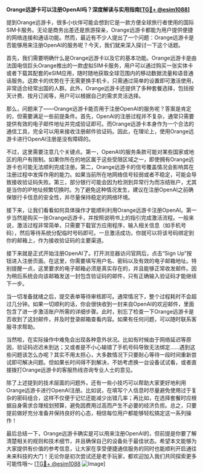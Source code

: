 **Orange远游卡可以注册OpenAI吗？深度解读与实用指南[[TG💪+ @esim1088](https://t.me/s/esim1088)]**

提到Orange远游卡，很多小伙伴可能会想到它是一款方便全球旅行者使用的国际SIM卡服务。无论是商务出差还是旅游探亲，Orange远游卡都能为用户提供便捷的网络连接和通话功能。然而，最近有不少人提出了一个问题：Orange远游卡是否能够用来注册OpenAI的服务呢？今天，我们就来深入探讨一下这个话题。

首先，我们需要明确什么是Orange远游卡以及它的基本功能。Orange远游卡是由法国电信巨头Orange推出的一款虚拟SIM卡服务，用户可以通过购买一张实体卡或者下载其配套的eSIM应用，随时随地获取全球范围内的移动数据流量和语音通话服务。这款卡的优势在于无需更换手机卡，只需通过简单的设置即可激活使用，非常适合经常出国的人群。此外，Orange远游卡还提供了多种套餐选择，包括按天计费、按月订阅等，用户可以根据自己的需求灵活选择。

那么，问题来了——Orange远游卡能否用于注册OpenAI的服务呢？答案是肯定的，但需要满足一些前提条件。首先，OpenAI的注册过程并不复杂，通常只需要提供有效的电子邮件地址并完成验证即可。而Orange远游卡本身作为一个合法的通信工具，完全可以用来接收注册邮件验证码。因此，在理论上，使用Orange远游卡进行OpenAI注册是没有障碍的。

不过，这里需要注意几个关键点。第一，OpenAI的服务条款可能对某些国家或地区的用户有限制。如果你所在的地区属于这些受限区域之一，即使拥有Orange远游卡也可能无法顺利完成注册。第二，Orange远游卡的信号覆盖情况会影响其在注册过程中发挥作用的能力。如果当前所在地网络信号较弱或者不稳定，可能会导致接收验证码失败。第三，部分银行可能会因为检测到异常行为而冻结账户，尤其是当你的IP地址频繁切换时。为了避免这种情况发生，建议在注册OpenAI之前确保银行卡信息的安全性，并尽量保持稳定的网络环境。

接下来，让我们看看如何具体操作才能顺利利用Orange远游卡注册OpenAI。第一步当然是购买一张Orange远游卡，并按照说明书上的指引完成激活流程。一般来说，激活过程非常简单，只需要下载官方应用程序，输入相关信息（如手机号码），然后等待系统分配临时号码即可。一旦激活成功，你就可以将该号码绑定到你的邮箱上，作为接收验证码的主要渠道。

接下来就是正式开始注册OpenAI了。打开浏览器访问官网后，点击“Sign Up”按钮进入注册页面。在这里，你需要填写用户名、密码以及有效的电子邮箱地址。特别提醒一点，这里要求的电子邮箱必须是真实存在的，并且能够正常收发邮件。因为稍后系统会向该邮箱发送一封包含验证码的邮件，只有正确输入验证码才能继续下一步。

当一切准备就绪之后，提交表单等待审核即可。通常情况下，整个过程耗时不会超过几分钟。如果一切顺利的话，你会很快收到一封来自OpenAI的欢迎邮件，里面包含了进一步激活账户所需的详细步骤。此时，别忘了检查一下Orange远游卡是否收到了这封邮件，并及时登录邮箱查看内容。如果有任何问题，可以随时联系客服寻求帮助。

当然啦，在实际操作中难免会出现各种意外状况。比如有时候由于网络延迟等原因，验证码迟迟未到达；又或者是不小心输错了手机号码导致无法绑定……遇到这些问题该怎么办呢？其实不用太担心，大多数情况下只要耐心等待一段时间重新尝试即可解决问题。但如果长时间得不到解决，不妨考虑换一台设备试试看，或者直接拨打Orange远游卡的客服热线咨询专业人士的意见。

除了上述提到的技术层面的问题外，还有一些小技巧可以帮助大家更好地利用Orange远游卡进行OpenAI注册。比如说，在填写个人信息时尽量避免使用过于复杂的密码组合，这样不仅便于记忆还能减少出错几率；再比如，在选择套餐时应根据自身需求合理规划预算，避免因费用过高而产生不必要的经济负担。总之，只要提前做好充分准备并保持良好的心态，相信每位用户都能够轻松搞定这一系列操作！

最后总结一下，Orange远游卡确实是可以用来注册OpenAI的，但前提是你要了解清楚相关的规则和技术细节，并且确保自己的设备处于最佳状态。希望本文能够为大家提供有价值的参考信息，让大家在享受便捷通信服务的同时也能顺利开启通往未来科技的大门！无论你是初次尝试还是老手玩家，都欢迎加入我们共同探索更多可能性哦～ [[TG💪+ @esim1088](https://t.me/s/esim1088) ![Image](https://i.postimg.cc/4NQfJmqS/Snipaste-2025-05-13-00-14-12.png)]